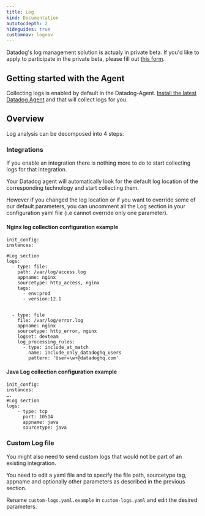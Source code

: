 ```yaml
---
title: Log
kind: Documentation
autotocdepth: 2
hideguides: true
customnav: lognav
---
```

<div class="alert alert-info">
Datadog's log management solution is actualy in private beta. If you'd like to apply to participate in the private beta, please fill out <a href="https://www.datadoghq.com/log-management/">this form</a>.
</div>

## Getting started with the Agent

Collecting logs is enabled by default in the Datadog-Agent.
[Install the latest Datadog Agent](https://app.datadoghq.com/account/settings#agent) and that will collect logs for you.

## Overview 

Log analysis can be decomposed into 4 steps:

### Integrations

If you enable an integration there is nothing more to do to start collecting logs for that integration. 

Your Datadog agent will automatically look for the default log location of the corresponding technology and start collecting them.

However if you changed the log location or if you want to override some of our default parameters, you can uncomment all the Log section in your configuration yaml file (i.e cannot override only one parameter). 

#### Nginx log collection configuration example

```
init_config:
instances:

#Log section
logs:
  - type: file:
    path: /var/log/access.log
    appname: nginx
    sourcetype: http_access, nginx
    tags:
      - env:prod
      - version:12.1


  - type: file
    file: /var/log/error.log
    appname: nginx
    sourcetype: http_error, nginx
    logset: devteam
    log_processing_rules:
      - type: include_at_match
        name: include_only_datadoghq_users
        pattern: 'User=\w+@datadoghq.com'
```


#### Java Log collection configuration example

```
init_config:
instances:
….
#Log section
logs:
    - type: tcp
      port: 10514
      appname: java
      sourcetype: java
```

### Custom Log file

You might also need to send custom logs that would not be part of an existing integration.

You need to edit a yaml file and to specify the file path, sourcetype tag, appname and optionally other parameters as described in the previous section.

Rename `custom-logs.yaml.example` in `custom-logs.yaml` and edit the desired parameters.

